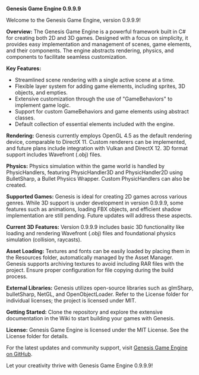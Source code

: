 **Genesis Game Engine 0.9.9.9**

Welcome to the Genesis Game Engine, version 0.9.9.9!

**Overview:**
The Genesis Game Engine is a powerful framework built in C# for creating both 2D and 3D games. Designed with a focus on simplicity, it provides easy implementation and management of scenes, game elements, and their components. The engine abstracts rendering, physics, and components to facilitate seamless customization.

**Key Features:**
- Streamlined scene rendering with a single active scene at a time.
- Flexible layer system for adding game elements, including sprites, 3D objects, and empties.
- Extensive customization through the use of "GameBehaviors" to implement game logic.
- Support for custom GameBehaviors and game elements using abstract classes.
- Default collection of essential elements included with the engine.

**Rendering:**
Genesis currently employs OpenGL 4.5 as the default rendering device, comparable to DirectX 11. Custom renderers can be implemented, and future plans include integration with Vulkan and DirectX 12. 3D format support includes Wavefront (.obj) files.

**Physics:**
Physics simulation within the game world is handled by PhysicHandlers, featuring PhysicHandler3D and PhysicHandler2D using BulletSharp, a Bullet Physics Wrapper. Custom PhysicHandlers can also be created.

**Supported Games:**
Genesis is ideal for creating 2D games across various genres. While 3D support is under development in version 0.9.9.9, some features such as animations, loading FBX objects, and efficient shadow implementation are still pending. Future updates will address these aspects.

**Current 3D Features:**
Version 0.9.9.9 includes basic 3D functionality like loading and rendering Wavefront (.obj) files and foundational physics simulation (collision, raycasts).

**Asset Loading:**
Textures and fonts can be easily loaded by placing them in the Resources folder, automatically managed by the Asset Manager. Genesis supports archiving textures to avoid including RAR files with the project. Ensure proper configuration for file copying during the build process.

**External Libraries:**
Genesis utilizes open-source libraries such as glmSharp, bulletSharp, NetGL, and OpenObjectLoader. Refer to the License folder for individual licenses; the project is licensed under MIT.

**Getting Started:**
Clone the repository and explore the extensive documentation in the Wiki to start building your games with Genesis.

**License:**
Genesis Game Engine is licensed under the MIT License. See the License folder for details.

For the latest updates and community support, visit [Genesis Game Engine on GitHub](link_to_repository).

Let your creativity thrive with Genesis Game Engine 0.9.9.9!
